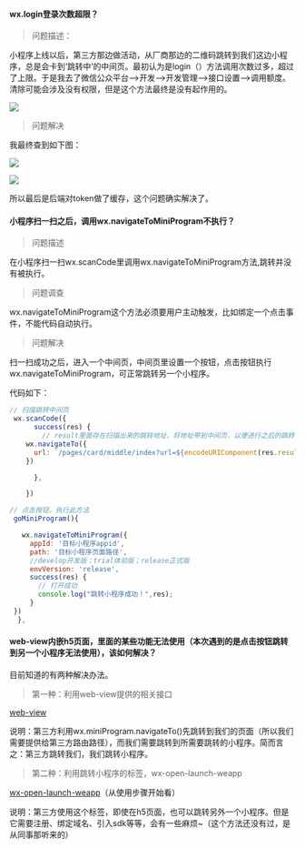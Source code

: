 #### wx.login登录次数超限？

>问题描述：

小程序上线以后，第三方那边做活动，从厂商那边的二维码跳转到我们这边小程序，总是会卡到‘跳转中’的中间页。最初认为是login（）方法调用次数过多，超过了上限。于是我去了微信公众平台-->开发-->开发管理-->接口设置-->调用额度。清除可能会涉及没有权限，但是这个方法最终是没有起作用的。

![](./images/%E6%B8%85%E9%99%A4%E7%99%BB%E5%BD%95%E6%AC%A1%E6%95%B0.png)

>问题解决

我最终查到如下图：

![](./images/%E5%BE%AE%E4%BF%A1%E5%BC%80%E5%8F%91%E7%A4%BE%E5%8C%BA%E6%88%AA%E5%9B%BE.png)

![](./images/%E5%BE%AE%E4%BF%A1%E5%BC%80%E5%8F%91%E7%A4%BE%E5%8C%BA%E6%88%AA%E5%9B%BE1.png)

所以最后是后端对token做了缓存，这个问题确实解决了。



#### 小程序扫一扫之后，调用wx.navigateToMiniProgram不执行？

>问题描述

在小程序扫一扫wx.scanCode里调用wx.navigateToMiniProgram方法,跳转并没有被执行。

>问题调查

wx.navigateToMiniProgram这个方法必须要用户主动触发，比如绑定一个点击事件，不能代码自动执行。

>问题解决

扫一扫成功之后，进入一个中间页，中间页里设置一个按钮，点击按钮执行wx.navigateToMiniProgram，可正常跳转另一个小程序。

代码如下：

```js
// 扫描跳转中间页
 wx.scanCode({
      success(res) {
        // result里面存在扫描出来的跳转地址，将地址带到中间页，以便进行之后的跳转
    wx.navigateTo({
      url: `/pages/card/middle/index?url=${encodeURIComponent(res.result)}`
    })

      },

    })

```

```js
// 点击按钮，执行此方法
 goMiniProgram(){

   wx.navigateToMiniProgram({
     appId: '目标小程序appid',
     path: '目标小程序页面路径',
     //develop开发版；trial体验版；release正式版
     envVersion: 'release', 
     success(res) {
       // 打开成功
       console.log("跳转小程序成功！",res);
     } 
 })
  },
```

 #### web-view内嵌h5页面，里面的某些功能无法使用（本次遇到的是点击按钮跳转到另一个小程序无法使用），该如何解决？

目前知道的有两种解决办法。

>第一种：利用web-view提供的相关接口

[web-view](https://developers.weixin.qq.com/miniprogram/dev/component/web-view.html)

说明：第三方利用wx.miniProgram.navigateTo()先跳转到我们的页面（所以我们需要提供给第三方路由路径），而我们需要跳转到所需要跳转的小程序。简而言之：第三方跳转我们，我们跳转小程序。

>第二种：利用跳转小程序的标签，wx-open-launch-weapp

[wx-open-launch-weapp](https://developers.weixin.qq.com/doc/offiaccount/OA_Web_Apps/Wechat_Open_Tag.html#21)（从使用步骤开始看）

说明：第三方使用这个标签，即使在h5页面，也可以跳转另外一个小程序。但是它需要注册、绑定域名、引入sdk等等，会有一些麻烦~（这个方法还没有过，是从同事那听来的）